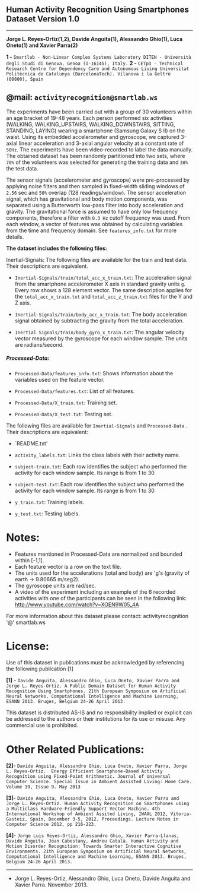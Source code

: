 ## Human Activity Recognition Using Smartphones Dataset Version 1.0
----------------------------------------------------------------------------------------------------

**Jorge L. Reyes-Ortiz(1,2), Davide Anguita(1), Alessandro Ghio(1), Luca Oneto(1) and Xavier Parra(2)**

**1 -** `Smartlab - Non-Linear Complex Systems Laboratory DITEN - Università  degli Studi di Genova, Genoa (I-16145), Italy.` 
**2 -** `CETpD - Technical Research Centre for Dependency Care and Autonomous Living Universitat Politècnica de Catalunya (BarcelonaTech). Vilanova i la Geltrú (08800), Spain`

**@mail**: `activityrecognition@smartlab.ws` 
-----------------------------------------------------------------------------------------------------

The experiments have been carried out with a group of 30 volunteers within an age bracket of 19-48 years. Each person performed six activities (WALKING, WALKING_UPSTAIRS, WALKING_DOWNSTAIRS, SITTING, STANDING, LAYING) wearing a smartphone (Samsung Galaxy S II) on the waist. Using its embedded accelerometer and gyroscope, we captured 3-axial linear acceleration and 3-axial angular velocity at a constant rate of `50Hz`. The experiments have been video-recorded to label the data manually. The obtained dataset has been randomly partitioned into two sets, where `70%` of the volunteers was selected for generating the training data and `30%` the test data. 

The sensor signals (accelerometer and gyroscope) were pre-processed by applying noise filters and then sampled in fixed-width sliding windows of `2.56` sec and `50%` overlap (128 readings/window). The sensor acceleration signal, which has gravitational and body motion components, was separated using a Butterworth low-pass filter into body acceleration and gravity. The gravitational force is assumed to have only low frequency components, therefore a filter with `0.3 Hz` cutoff frequency was used. From each window, a vector of features was obtained by calculating variables from the time and frequency domain. See `features_info.txt` for more details. 


**The dataset includes the following files:**

Inertial-Signals: The following files are available for the train and test data. Their descriptions are equivalent.

- `Inertial-Signals/train/total_acc_x_train.txt`: The acceleration signal from the smartphone accelerometer X axis in standard gravity units `g`. Every row shows a 128 element vector. The same description applies for the `total_acc_x_train.txt` and `total_acc_z_train.txt` files for the Y and Z axis. 

- `Inertial-Signals/train/body_acc_x_train.txt`: The body acceleration signal obtained by subtracting the gravity from the total acceleration. 

- `Inertial Signals/train/body_gyro_x_train.txt`: The angular velocity vector measured by the gyroscope for each window sample. The units are radians/second.


##### Processed-Data:

- `Processed-Data/features_info.txt`: Shows information about the variables used on the feature vector.

- `Processed-Data/features.txt`: List of all features.

- `Processed-Data/X_train.txt`: Training set.

- `Processed-Data/X_test.txt`: Testing set.


The following files are available for `Inertial-Signals` and `Processed-Data` . Their descriptions are equivalent:

- `README.txt'

- `activity_labels.txt`: Links the class labels with their activity name.

- `subject-train.txt`: Each row identifies the subject who performed the activity for each window sample. Its range is from 1 to 30

- `subject-test.txt`: Each row identifies the subject who performed the activity for each window sample. Its range is from 1 to 30

- `y_train.txt`: Training labels.

- `y_test.txt`: Testing labels.

 
Notes: 
======
- Features mentioned in Processed-Data are normalized and bounded within [-1,1].
- Each feature vector is a row on the text file.
- The units used for the accelerations (total and body) are 'g's (gravity of earth -> 9.80665 m/seg2).
- The gyroscope units are rad/sec.
- A video of the experiment including an example of the 6 recorded activities with one of the participants can be seen in the following link: http://www.youtube.com/watch?v=XOEN9W05_4A

For more information about this dataset please contact: activityrecognition '@' smartlab.ws

License:
========
Use of this dataset in publications must be acknowledged by referencing the following publication [1] 

**[1]** - `Davide Anguita, Alessandro Ghio, Luca Oneto, Xavier Parra and Jorge L. Reyes-Ortiz. A Public Domain Dataset for Human Activity Recognition Using Smartphones. 21th European Symposium on Artificial Neural Networks, Computational Intelligence and Machine Learning, ESANN 2013. Bruges, Belgium 24-26 April 2013.` 

This dataset is distributed AS-IS and no responsibility implied or explicit can be addressed to the authors or their institutions for its use or misuse. Any commercial use is prohibited.

Other Related Publications:
===========================
**[2]**- `Davide Anguita, Alessandro Ghio, Luca Oneto, Xavier Parra, Jorge L. Reyes-Ortiz.  Energy Efficient Smartphone-Based Activity Recognition using Fixed-Point Arithmetic. Journal of Universal Computer Science. Special Issue in Ambient Assisted Living: Home Care.   Volume 19, Issue 9. May 2013`

**[3]**- `Davide Anguita, Alessandro Ghio, Luca Oneto, Xavier Parra and Jorge L. Reyes-Ortiz. Human Activity Recognition on Smartphones using a Multiclass Hardware-Friendly Support Vector Machine. 4th International Workshop of Ambient Assited Living, IWAAL 2012, Vitoria-Gasteiz, Spain, December 3-5, 2012. Proceedings. Lecture Notes in Computer Science 2012, pp 216-223.` 

**[4]**- `Jorge Luis Reyes-Ortiz, Alessandro Ghio, Xavier Parra-Llanas, Davide Anguita, Joan Cabestany, Andreu Català. Human Activity and Motion Disorder Recognition: Towards Smarter Interactive Cognitive Environments. 21th European Symposium on Artificial Neural Networks, Computational Intelligence and Machine Learning, ESANN 2013. Bruges, Belgium 24-26 April 2013.`  

------------------------------------------------------------------------------------------------------------------------------
- Jorge L. Reyes-Ortiz, Alessandro Ghio, Luca Oneto, Davide Anguita and Xavier Parra. November 2013.
